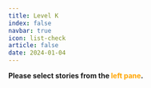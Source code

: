```yaml
---
title: Level K
index: false
navbar: true
icon: list-check
article: false
date: 2024-01-04
---
```


**Please select stories from the <span style="color:orange">left pane</span>.**